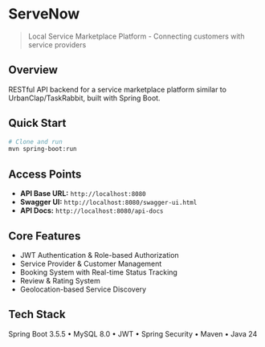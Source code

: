 # ServeNow

> Local Service Marketplace Platform - Connecting customers with service providers

## Overview
RESTful API backend for a service marketplace platform similar to UrbanClap/TaskRabbit, built with Spring Boot.

## Quick Start
```bash
# Clone and run
mvn spring-boot:run
```

## Access Points
- **API Base URL:** `http://localhost:8080`
- **Swagger UI:** `http://localhost:8080/swagger-ui.html`
- **API Docs:** `http://localhost:8080/api-docs`

## Core Features
- JWT Authentication & Role-based Authorization
- Service Provider & Customer Management
- Booking System with Real-time Status Tracking
- Review & Rating System
- Geolocation-based Service Discovery

## Tech Stack
Spring Boot 3.5.5 • MySQL 8.0 • JWT • Spring Security • Maven • Java 24

